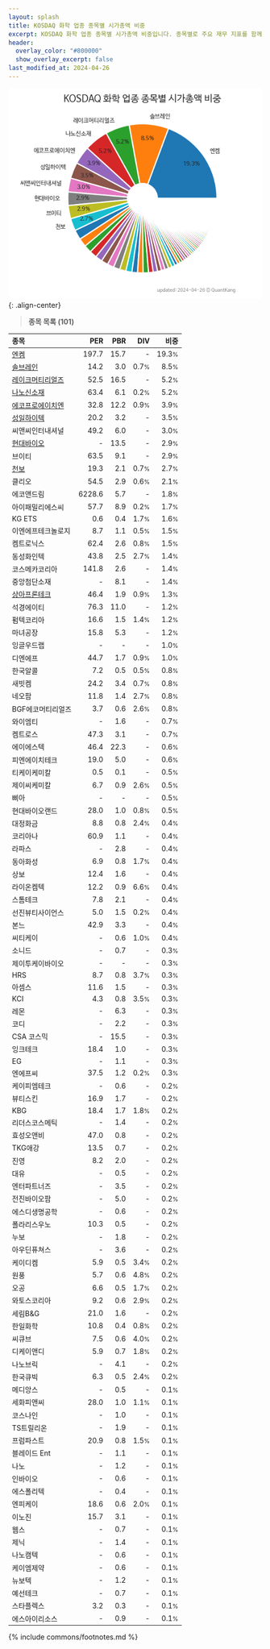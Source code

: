 ```yaml
---
layout: splash
title: KOSDAQ 화학 업종 종목별 시가총액 비중
excerpt: KOSDAQ 화학 업종 종목별 시가총액 비중입니다. 종목별로 주요 재무 지표를 함께 표시합니다.
header:
  overlay_color: "#800000"
  show_overlay_excerpt: false
last_modified_at: 2024-04-26
---
```



![KOSDAQ 화학 업종 종목별 시가총액 비중](/stats/sector/images/kosdaq_업종_화학_종목.png){: .align-center}


> **종목 목록 (101)**<a id="list"></a>

| **종목** | **PER** | **PBR** | **DIV** | **비중** |
| :------- | ------: | ------: | ------: | -------: |
| [엔켐](/348370/) | 197.7 | 15.7 | - | 19.3<small>%</small> |
| [솔브레인](/357780/) | 14.2 | 3.0 | 0.7<small>%</small> | 8.5<small>%</small> |
| [레이크머티리얼즈](/281740/) | 52.5 | 16.5 | - | 5.2<small>%</small> |
| [나노신소재](/121600/) | 63.4 | 6.1 | 0.2<small>%</small> | 5.2<small>%</small> |
| [에코프로에이치엔](/383310/) | 32.8 | 12.2 | 0.9<small>%</small> | 3.9<small>%</small> |
| [성일하이텍](/365340/) | 20.2 | 3.2 | - | 3.5<small>%</small> |
| 씨앤씨인터내셔널 | 49.2 | 6.0 | - | 3.0<small>%</small> |
| [현대바이오](/048410/) | - | 13.5 | - | 2.9<small>%</small> |
| 브이티 | 63.5 | 9.1 | - | 2.9<small>%</small> |
| [천보](/278280/) | 19.3 | 2.1 | 0.7<small>%</small> | 2.7<small>%</small> |
| 클리오 | 54.5 | 2.9 | 0.6<small>%</small> | 2.1<small>%</small> |
| 에코앤드림 | 6228.6 | 5.7 | - | 1.8<small>%</small> |
| 아이패밀리에스씨 | 57.7 | 8.9 | 0.2<small>%</small> | 1.7<small>%</small> |
| KG ETS | 0.6 | 0.4 | 1.7<small>%</small> | 1.6<small>%</small> |
| 이엔에프테크놀로지 | 8.7 | 1.1 | 0.5<small>%</small> | 1.5<small>%</small> |
| 켐트로닉스 | 62.4 | 2.6 | 0.8<small>%</small> | 1.5<small>%</small> |
| 동성화인텍 | 43.8 | 2.5 | 2.7<small>%</small> | 1.4<small>%</small> |
| 코스메카코리아 | 141.8 | 2.6 | - | 1.4<small>%</small> |
| 중앙첨단소재 | - | 8.1 | - | 1.4<small>%</small> |
| [상아프론테크](/089980/) | 46.4 | 1.9 | 0.9<small>%</small> | 1.3<small>%</small> |
| 석경에이티 | 76.3 | 11.0 | - | 1.2<small>%</small> |
| 펌텍코리아 | 16.6 | 1.5 | 1.4<small>%</small> | 1.2<small>%</small> |
| 마녀공장 | 15.8 | 5.3 | - | 1.2<small>%</small> |
| 잉글우드랩 | - | - | - | 1.0<small>%</small> |
| 디엔에프 | 44.7 | 1.7 | 0.9<small>%</small> | 1.0<small>%</small> |
| 한국알콜 | 7.2 | 0.5 | 0.5<small>%</small> | 0.8<small>%</small> |
| 새빗켐 | 24.2 | 3.4 | 0.7<small>%</small> | 0.8<small>%</small> |
| 네오팜 | 11.8 | 1.4 | 2.7<small>%</small> | 0.8<small>%</small> |
| BGF에코머티리얼즈 | 3.7 | 0.6 | 2.6<small>%</small> | 0.8<small>%</small> |
| 와이엠티 | - | 1.6 | - | 0.7<small>%</small> |
| 켐트로스 | 47.3 | 3.1 | - | 0.7<small>%</small> |
| 에이에스텍 | 46.4 | 22.3 | - | 0.6<small>%</small> |
| 피엔에이치테크 | 19.0 | 5.0 | - | 0.6<small>%</small> |
| 티케이케미칼 | 0.5 | 0.1 | - | 0.5<small>%</small> |
| 제이씨케미칼 | 6.7 | 0.9 | 2.6<small>%</small> | 0.5<small>%</small> |
| 삐아 | - | - | - | 0.5<small>%</small> |
| 현대바이오랜드 | 28.0 | 1.0 | 0.8<small>%</small> | 0.5<small>%</small> |
| 대정화금 | 8.8 | 0.8 | 2.4<small>%</small> | 0.4<small>%</small> |
| 코리아나 | 60.9 | 1.1 | - | 0.4<small>%</small> |
| 라파스 | - | 2.8 | - | 0.4<small>%</small> |
| 동아화성 | 6.9 | 0.8 | 1.7<small>%</small> | 0.4<small>%</small> |
| 상보 | 12.4 | 1.6 | - | 0.4<small>%</small> |
| 라이온켐텍 | 12.2 | 0.9 | 6.6<small>%</small> | 0.4<small>%</small> |
| 스톰테크 | 7.8 | 2.1 | - | 0.4<small>%</small> |
| 선진뷰티사이언스 | 5.0 | 1.5 | 0.2<small>%</small> | 0.4<small>%</small> |
| 본느 | 42.9 | 3.3 | - | 0.4<small>%</small> |
| 씨티케이 | - | 0.6 | 1.0<small>%</small> | 0.4<small>%</small> |
| 소니드 | - | 0.7 | - | 0.3<small>%</small> |
| 제이투케이바이오 | - | - | - | 0.3<small>%</small> |
| HRS | 8.7 | 0.8 | 3.7<small>%</small> | 0.3<small>%</small> |
| 아셈스 | 11.6 | 1.5 | - | 0.3<small>%</small> |
| KCI | 4.3 | 0.8 | 3.5<small>%</small> | 0.3<small>%</small> |
| 레몬 | - | 6.3 | - | 0.3<small>%</small> |
| 코디 | - | 2.2 | - | 0.3<small>%</small> |
| CSA 코스믹 | - | 15.5 | - | 0.3<small>%</small> |
| 잉크테크 | 18.4 | 1.0 | - | 0.3<small>%</small> |
| EG | - | 1.1 | - | 0.3<small>%</small> |
| 엔에프씨 | 37.5 | 1.2 | 0.2<small>%</small> | 0.3<small>%</small> |
| 케이피엠테크 | - | 0.6 | - | 0.2<small>%</small> |
| 뷰티스킨 | 16.9 | 1.7 | - | 0.2<small>%</small> |
| KBG | 18.4 | 1.7 | 1.8<small>%</small> | 0.2<small>%</small> |
| 리더스코스메틱 | - | 1.4 | - | 0.2<small>%</small> |
| 효성오앤비 | 47.0 | 0.8 | - | 0.2<small>%</small> |
| TKG애강 | 13.5 | 0.7 | - | 0.2<small>%</small> |
| 진영 | 8.2 | 2.0 | - | 0.2<small>%</small> |
| 대유 | - | 0.5 | - | 0.2<small>%</small> |
| 엔터파트너즈 | - | 3.5 | - | 0.2<small>%</small> |
| 전진바이오팜 | - | 5.0 | - | 0.2<small>%</small> |
| 에스디생명공학 | - | 0.6 | - | 0.2<small>%</small> |
| 폴라리스우노 | 10.3 | 0.5 | - | 0.2<small>%</small> |
| 누보 | - | 1.8 | - | 0.2<small>%</small> |
| 아우딘퓨쳐스 | - | 3.6 | - | 0.2<small>%</small> |
| 케이디켐 | 5.9 | 0.5 | 3.4<small>%</small> | 0.2<small>%</small> |
| 원풍 | 5.7 | 0.6 | 4.8<small>%</small> | 0.2<small>%</small> |
| 오공 | 6.6 | 0.5 | 1.7<small>%</small> | 0.2<small>%</small> |
| 와토스코리아 | 9.2 | 0.6 | 2.9<small>%</small> | 0.2<small>%</small> |
| 세림B&G | 21.0 | 1.6 | - | 0.2<small>%</small> |
| 한일화학 | 10.8 | 0.4 | 0.8<small>%</small> | 0.2<small>%</small> |
| 씨큐브 | 7.5 | 0.6 | 4.0<small>%</small> | 0.2<small>%</small> |
| 디케이앤디 | 5.9 | 0.7 | 1.8<small>%</small> | 0.2<small>%</small> |
| 나노브릭 | - | 4.1 | - | 0.2<small>%</small> |
| 한국큐빅 | 6.3 | 0.5 | 2.4<small>%</small> | 0.2<small>%</small> |
| 메디앙스 | - | 0.5 | - | 0.1<small>%</small> |
| 세화피앤씨 | 28.0 | 1.0 | 1.1<small>%</small> | 0.1<small>%</small> |
| 코스나인 | - | 1.0 | - | 0.1<small>%</small> |
| TS트릴리온 | - | 1.9 | - | 0.1<small>%</small> |
| 프럼파스트 | 20.9 | 0.8 | 1.5<small>%</small> | 0.1<small>%</small> |
| 블레이드 Ent | - | 1.1 | - | 0.1<small>%</small> |
| 나노 | - | 1.2 | - | 0.1<small>%</small> |
| 인바이오 | - | 0.6 | - | 0.1<small>%</small> |
| 에스폴리텍 | - | 0.4 | - | 0.1<small>%</small> |
| 엔피케이 | 18.6 | 0.6 | 2.0<small>%</small> | 0.1<small>%</small> |
| 이노진 | 15.7 | 3.1 | - | 0.1<small>%</small> |
| 웹스 | - | 0.7 | - | 0.1<small>%</small> |
| 제닉 | - | 1.4 | - | 0.1<small>%</small> |
| 나노캠텍 | - | 0.6 | - | 0.1<small>%</small> |
| 케이엠제약 | - | 0.6 | - | 0.1<small>%</small> |
| 뉴보텍 | - | 1.2 | - | 0.1<small>%</small> |
| 예선테크 | - | 0.7 | - | 0.1<small>%</small> |
| 스타플렉스 | 3.2 | 0.3 | - | 0.1<small>%</small> |
| 에스아이리소스 | - | 0.9 | - | 0.1<small>%</small> |

{% include commons/footnotes.md %}